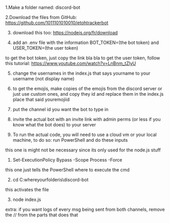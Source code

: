 1.Make a folder named: discord-bot

2.Download the files from GitHub: https://github.com/1011101010010/etohtrackerbot

3. download this too: https://nodejs.org/fr/download

4. add an .env file with the information BOT_TOKEN=(the bot token) and USER_TOKEN=(the user token)

to get the bot token, just copy the link bla bla
to get the user token, follow this tutorial: https://www.youtube.com/watch?v=LnBnm_tZlyU

5. change the usernames in the index.js that says yourname to your username (not display name)

6. to get the emojis, make copies of the emojis from the discord server or just use custom ones, and copy they id and replace them in the index.js place that said youremojiid

7. put the channel id you want the bot to type in

8. invite the actual bot with an invite link with admin perms (or less if you know what the bot does) to your server

9. To run the actual code, you will need to use a cloud vm or your local machine, to do so: run PowerShell and do these inputs


this one is might not be necessary since its only used for the node.js stuff
1. Set-ExecutionPolicy Bypass -Scope Process -Force 

this one just tells the PowerShell where to execute the cmd

2. cd C:whereyourfolderis\discord-bot

this activates the file

3. node index.js


extra: if you want logs of every msg being sent from both channels, remove the // from the parts that does that
